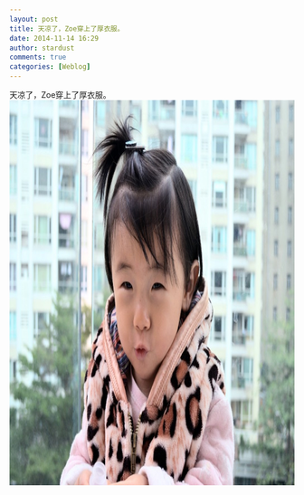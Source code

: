 ```yaml
---
layout: post
title: 天凉了，Zoe穿上了厚衣服。
date: 2014-11-14 16:29
author: stardust
comments: true
categories: [Weblog]
---
```

天凉了，Zoe穿上了厚衣服。
<a href="/wp-content/uploads/2014/11/DSC_20141113-ZOE.jpg"><img src="/wp-content/uploads/2014/11/DSC_20141113-ZOE-1024x681.jpg" alt="DSC_20141113-ZOE" width="1024" height="681" class="alignnone size-large wp-image-821" /></a>
